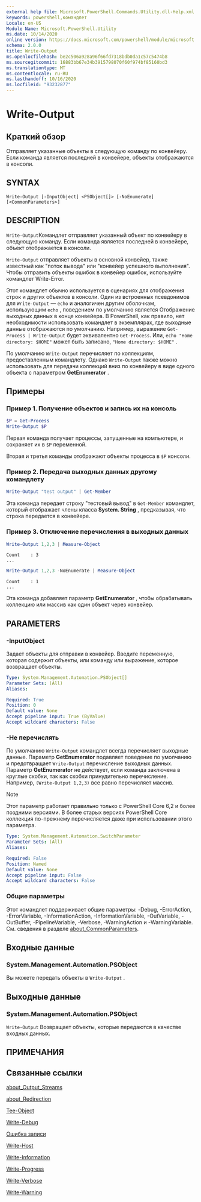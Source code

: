 ```yaml
---
external help file: Microsoft.PowerShell.Commands.Utility.dll-Help.xml
keywords: powershell,командлет
Locale: en-US
Module Name: Microsoft.PowerShell.Utility
ms.date: 10/14/2020
online version: https://docs.microsoft.com/powershell/module/microsoft.powershell.utility/write-output?view=powershell-7&WT.mc_id=ps-gethelp
schema: 2.0.0
title: Write-Output
ms.openlocfilehash: be2c506a928a96f66fd7318bdb0da1c57c5474b8
ms.sourcegitcommit: 16883bb67e34b3915798070f60f974bf85160bd3
ms.translationtype: MT
ms.contentlocale: ru-RU
ms.lasthandoff: 10/16/2020
ms.locfileid: "93232877"
---
```

# Write-Output

## Краткий обзор
Отправляет указанные объекты в следующую команду по конвейеру. Если команда является последней в конвейере, объекты отображаются в консоли.

## SYNTAX

```
Write-Output [-InputObject] <PSObject[]> [-NoEnumerate] [<CommonParameters>]
```

## DESCRIPTION

`Write-Output`Командлет отправляет указанный объект по конвейеру в следующую команду.
Если команда является последней в конвейере, объект отображается в консоли.

`Write-Output` отправляет объекты в основной конвейер, также известный как "поток вывода" или "конвейер успешного выполнения". Чтобы отправить объекты ошибок в конвейер ошибок, используйте командлет Write-Error.

Этот командлет обычно используется в сценариях для отображения строк и других объектов в консоли. Один из встроенных псевдонимов для `Write-Output` — `echo` и аналогичен другим оболочкам, использующим `echo` , поведением по умолчанию является Отображение выходных данных в конце конвейера. В PowerShell, как правило, нет необходимости использовать командлет в экземплярах, где выходные данные отображаются по умолчанию. Например, выражение `Get-Process | Write-Output` будет эквивалентно `Get-Process`. Или, `echo "Home directory: $HOME"` может быть записано, `"Home directory: $HOME"` .

По умолчанию `Write-Output` перечисляет по коллекциям, предоставленным командлету. Однако `Write-Output` также можно использовать для передачи коллекций вниз по конвейеру в виде одного объекта с параметром **GetEnumerator** .

## Примеры

### Пример 1. Получение объектов и запись их на консоль

```powershell
$P = Get-Process
Write-Output $P
```

Первая команда получает процессы, запущенные на компьютере, и сохраняет их в `$P` переменной.

Вторая и третья команды отображают объекты процесса в `$P` консоли.

### Пример 2. Передача выходных данных другому командлету

```powershell
Write-Output "test output" | Get-Member
```

Эта команда передает строку "тестовый вывод" в `Get-Member` командлет, который отображает члены класса **System. String** , предказывая, что строка передается в конвейере.

### Пример 3. Отключение перечисления в выходных данных

```powershell
Write-Output 1,2,3 | Measure-Object
```

```Output
Count    : 3
...
```

```powershell
Write-Output 1,2,3 -NoEnumerate | Measure-Object
```

```Output
Count    : 1
...
```

Эта команда добавляет параметр **GetEnumerator** , чтобы обрабатывать коллекцию или массив как один объект через конвейер.

## PARAMETERS

### -InputObject

Задает объекты для отправки в конвейер. Введите переменную, которая содержит объекты, или команду или выражение, которое возвращает объекты.

```yaml
Type: System.Management.Automation.PSObject[]
Parameter Sets: (All)
Aliases:

Required: True
Position: 0
Default value: None
Accept pipeline input: True (ByValue)
Accept wildcard characters: False
```

### -Не перечислять

По умолчанию `Write-Output` командлет всегда перечисляет выходные данные. Параметр **GetEnumerator** подавляет поведение по умолчанию и предотвращает `Write-Output` перечисление выходных данных. Параметр **GetEnumerator** не действует, если команда заключена в круглые скобки, так как скобки принудительно перечисление. Например, `(Write-Output 1,2,3)` все равно перечисляет массив.

> [!NOTE]
> Этот параметр работает правильно только с PowerShell Core 6,2 и более поздними версиями. В более старых версиях PowerShell Core коллекция по-прежнему перечисляется даже при использовании этого параметра.

```yaml
Type: System.Management.Automation.SwitchParameter
Parameter Sets: (All)
Aliases:

Required: False
Position: Named
Default value: None
Accept pipeline input: False
Accept wildcard characters: False
```

### Общие параметры

Этот командлет поддерживает общие параметры: -Debug, -ErrorAction, -ErrorVariable, -InformationAction, -InformationVariable, -OutVariable, -OutBuffer, -PipelineVariable, -Verbose, -WarningAction и -WarningVariable. См. сведения в разделе [about_CommonParameters](https://go.microsoft.com/fwlink/?LinkID=113216).

## Входные данные

### System.Management.Automation.PSObject

Вы можете передать объекты в `Write-Output` .

## Выходные данные

### System.Management.Automation.PSObject

`Write-Output` Возвращает объекты, которые передаются в качестве входных данных.

## ПРИМЕЧАНИЯ

## Связанные ссылки

[about_Output_Streams](../Microsoft.PowerShell.Core/About/about_Output_Streams.md)

[about_Redirection](../Microsoft.PowerShell.Core/About/about_Redirection.md)

[Tee-Object](Tee-Object.md)

[Write-Debug](Write-Debug.md)

[Ошибка записи](Write-Error.md)

[Write-Host](Write-Host.md)

[Write-Information](Write-Information.md)

[Write-Progress](Write-Progress.md)

[Write-Verbose](Write-Verbose.md)

[Write-Warning](Write-Warning.md)
